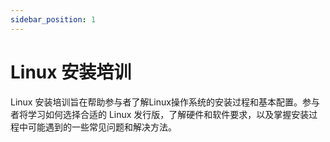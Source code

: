 ```yaml
---
sidebar_position: 1
---
```


# Linux 安装培训

Linux 安装培训旨在帮助参与者了解Linux操作系统的安装过程和基本配置。参与者将学习如何选择合适的 Linux 发行版，了解硬件和软件要求，以及掌握安装过程中可能遇到的一些常见问题和解决方法。